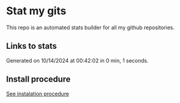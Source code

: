 # Stat my gits

This repo is an automated stats builder for all my github repositories.

## Links to stats


Generated on 10/14/2024 at 00:42:02 in 0 min, 1 seconds.

## Install procedure

[See instalation procedure](./src/install.md)
